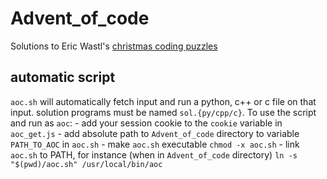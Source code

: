 # Advent_of_code
Solutions to Eric Wastl's <a href='https://adventofcode.com/'>christmas coding puzzles<a>

## automatic script
`aoc.sh` will automatically fetch input and run a python, c++ or c file on that input.
solution programs must be named `sol.{py/cpp/c}`.
To use the script and run as `aoc`:
    - add your session cookie to the `cookie` variable in `aoc_get.js`
    - add absolute path to `Advent_of_code` directory to variable `PATH_TO_AOC` in `aoc.sh`
    - make `aoc.sh` executable `chmod -x aoc.sh`
    - link `aoc.sh` to PATH, for instance (when in `Advent_of_code` directory) `ln -s "$(pwd)/aoc.sh" /usr/local/bin/aoc`
